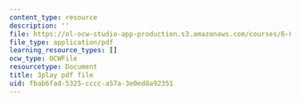 ```yaml
---
content_type: resource
description: ''
file: https://ol-ocw-studio-app-production.s3.amazonaws.com/courses/6-890-algorithmic-lower-bounds-fun-with-hardness-proofs-fall-2014/fbab6fad5325cccca57a3e0ed8a92351_42TnAE67iaE.pdf
file_type: application/pdf
learning_resource_types: []
ocw_type: OCWFile
resourcetype: Document
title: 3play pdf file
uid: fbab6fad-5325-cccc-a57a-3e0ed8a92351
---
```

